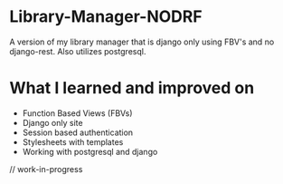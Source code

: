 # Library-Manager-NODRF
A version of my library manager that is django only using FBV's and no django-rest. Also utilizes postgresql.

# What I learned and improved on

- Function Based Views (FBVs)
- Django only site
- Session based authentication
- Stylesheets with templates
- Working with postgresql and django

// work-in-progress
